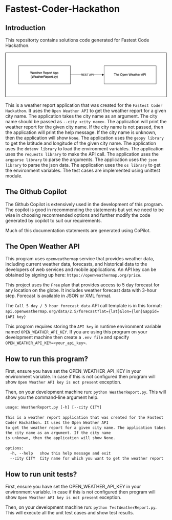 # Fastest-Coder-Hackathon

## Introduction

This repositorty contains solutions code generated for Fastest Code Hackathon.

![](images/solution_architecture.png)

This is a weather report application that was created for the `Fastest Coder Hackathon`. It uses the `Open Weather API` to get the weather report for a given city name. The application takes the city name as an argument. The city name should be passed as `--city <city name>`. The application will print the weather report for the given city name. If the city name is not passed, then the application will print the help message. If the city name is unknown, then the application will show `None`. The application uses the `geopy library` to get the latitude and longitude of the given city name. The application uses the `dotenv library` to load the environment variables. The application uses the `requests library` to make the API call. The application uses the `argparse library` to parse the arguments. The application uses the `json library` to parse the json data. The application uses the `os library` to get the environment variables. The test cases are implemented using unittest module. 

## The Github Copilot

The Github Copilot is extensively used in the development of this program. The copilot is good in recommending the statements but yet we need to be wise in choosing recommended options and further modify the code generated by copilot to suit our requirements. 

Much of this documentation statements are generated using CoPilot.

## The Open Weather API

This program uses `openweathermap` service that provides weather data, including current weather data, forecasts, and historical data to the developers of web services and mobile applications. An API key can be obtained by signing up here: `https://openweathermap.org/price`. 

This project uses the `Free` plan that provides access to 5 day forecast for any location on the globe. It includes weather forecast data with 3-hour step. Forecast is available in JSON or XML format.

The `Call 5 day / 3 hour forecast data` API call template is in this format: `api.openweathermap.org/data/2.5/forecast?lat={lat}&lon={lon}&appid={API key}`

This progrom requires storing the `API key` in runtime environment variable named `OPEN_WEATHER_API_KEY`. If you are using this program on your development machine then create a `.env file` and specify `OPEN_WEATHER_API_KEY=<your_api_key>`.

## How to run this program?

First, ensure you have set the OPEN_WEATHER_API_KEY in your environment variable. In case if this is not configured then program will show `Open Weather API key is not present` exception.

Then, on your development machine run: `python WeatherReport.py`. This will show you the command-line argument help. 

```
usage: WeatherReport.py [-h] [--city CITY]

This is a weather report application that was created for the Fastest Coder Hackathon. It uses the Open Weather API
to get the weather report for a given city name. The application takes the city name as an argument. If the city name
is unknown, then the application will show None.

options:
  -h, --help   show this help message and exit
  --city CITY  City name for which you want to get the weather report
```

## How to run unit tests?

First, ensure you have set the OPEN_WEATHER_API_KEY in your environment variable. In case if this is not configured then program will show `Open Weather API key is not present` exception.

Then, on your development machine run: `python TestWeatherReport.py`. This will execute all the unit test cases and show test results. 
